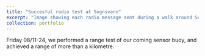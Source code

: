 ```yaml
---
title: "Succesful radio test at Sognsvann"
excerpt: "Image showing each radio message sent during a walk around Sognsvann<br/><img src='/images/sognsvann.png'>"
collection: portfolio
---
```


Friday 08/11-24, we performed a range test of our coming sensor buoy, and achieved a range of more than a kilometre. 